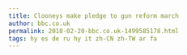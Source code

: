 ```yaml
---
title: Clooneys make pledge to gun reform march
author: bbc.co.uk
permalink: 2018-02-20-bbc.co.uk-1499585178.html
tags: hy es de ru hy it zh-CN zh-TW ar fa
---
```



